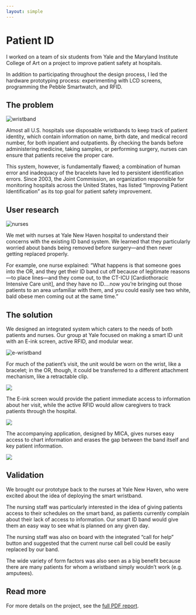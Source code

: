 ```yaml
---
layout: simple
---
```


# Patient ID

I worked on a team of six students from Yale and the Maryland Institute College of Art on a project to improve patient safety at hospitals.

In addition to participating throughout the design process, I led the hardware prototyping process: experimenting with LCD screens, programming the Pebble Smartwatch, and RFID.

## The problem

![wristband](project_images/patient-id/wristband.png)

Almost all U.S. hospitals use disposable wristbands to keep track of patient identity, which contain information on name, birth date, and medical record number, for both inpatient and outpatients. By checking the bands before administering medicine, taking samples, or performing surgery, nurses can ensure that patients receive the proper care.

This system, however, is fundamentally flawed; a combination of human error and inadequacy of the bracelets have led to persistent identification errors. Since 2003, the Joint Commission, an organization responsible for monitoring hospitals across the United States, has listed “Improving Patient Identification” as its top goal for patient safety improvement.

## User research

![nurses](project_images/patient-id/hospital.png)

We met with nurses at Yale New Haven hospital to understand their concerns with the existing ID band system. We learned that they particularly worried about bands being removed before surgery—and then never getting replaced properly.

For example, one nurse explained: “What happens is that someone goes into the OR, and they get their ID band cut off because of legitimate reasons—to place lines—and they come out, to the CT-ICU [Cardiothoracic Intensive Care unit], and they have no ID....now you’re bringing out those patients to an area unfamiliar with them, and you could easily see two white, bald obese men coming out at the same time.”

## The solution

We designed an integrated system which caters to the needs of both patients and nurses. Our group at Yale focused on making a smart ID unit with an E-ink screen, active RFID, and modular wear.

![e-wristband](project_images/patient-id/solution.png)

For much of the patient’s visit, the unit would be worn on the wrist, like a bracelet; in the OR, though, it could be transferred to a different attachment mechanism, like a retractable clip.

![](project_images/patient-id/form-factor.png)

The E-ink screen would provide the patient immediate access to information about her visit, while the active RFID would allow caregivers to track patients through the hospital.

![](project_images/patient-id/e-ink.png)

The accompanying application, designed by MICA, gives nurses easy access to chart information and erases the gap between the band itself and key patient information.

![](project_images/patient-id/rfid.png)

## Validation

We brought our prototype back to the nurses at Yale New Haven, who were excited
about the idea of deploying the smart wristband.

The nursing staff was particularly interested in the idea of giving patients access to their schedules on the smart band, as patients currently complain about their lack of access to information. Our smart ID band would give them an easy way to see what is planned on any given day.

The nursing staff was also on board with the integrated “call for help” button and suggested that the current nurse call bell could be easily replaced by our band.

The wide variety of form factors was also seen as a big benefit because there are many patients for whom a wristband simply wouldn’t work (e.g. amputees).

## Read more

For more details on the project, see the [full PDF report](/resources/patient-id-report.pdf).
